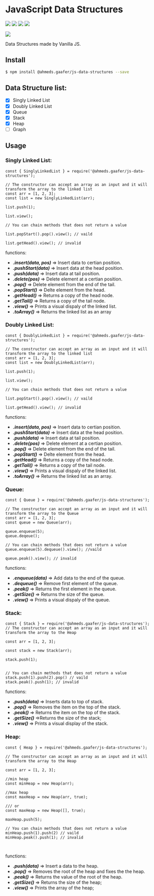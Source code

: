# JavaScript Data Structures
<p align="">
  <a href="https://www.npmjs.com/package/@ahmeds.gaafer/js-data-structures" target="_blank"><img src="https://img.shields.io/npm/l/@ahmeds.gaafer/js-data-structures"></a>
  <a href="https://www.npmjs.com/package/@ahmeds.gaafer/js-data-structures" target="_blank"><img src="https://img.shields.io/bundlephobia/min/@ahmeds.gaafer/js-data-structures" ></a>
  <a href="https://codeclimate.com/github/ahmedgaafer/JS-Data-Structures"><img src="https://img.shields.io/codeclimate/maintainability-percentage/ahmedgaafer/JS-Data-Structures"></a>
  <a href="https://david-dm.org/ahmedgaafer/js-data-structures" title="dependencies status"><img src="https://david-dm.org/ahmedgaafer/js-data-structures/status.svg?style=flat-square"/></a>
</p>  
<p align="">
  <a href="https://discord.gg/TgVpvUN" target="_blank"><img src="https://img.shields.io/discord/712223278844084275?label=Discord&style=for-the-badge"></a>
</p>


Data Structures made by Vanilla JS.

## Install

```bash
$ npm install @ahmeds.gaafer/js-data-structures --save
```

## Data Structure list:

- [x] Singly Linked List
- [x] Doubly Linked List
- [x] Queue
- [x] Stack
- [x] Heap
- [ ] Graph

## Usage

### Singly Linked List:

```JS
const { SinglyLinkedList } = require('@ahmeds.gaafer/js-data-structures');

// The constructor can accept an array as an input and it will transform the array to the linked list
const arr = [1, 2, 3];
const list = new SinglyLinkedList(arr);

list.push(1); 

list.view();

// You can chain methods that does not return a value

list.popStart().pop().view(); // vaild

list.getHead().view(); // invalid

```
functions:

- ***.insert(data, pos)*** => Insert data to certian position.
- ***.pushStart(data)*** => Insert data at the head position.
- ***.push(data)*** => Insert data at tail position.
- ***.delete(pos)*** => Delete element at a certian position.
- ***.pop()*** => Delete element from the end of the tail.
- ***.popStart()*** => Delte element from the head.
- ***.getHead()*** => Returns a copy of the head node.
- ***.getTail()*** => Returns a copy of the tail node.
- ***.view()*** => Prints a visual dispaly of the linked list.
- ***.toArray()*** => Returns the linked list as an array


### Doubly Linked List:

```JS
const { DoublyLinkedList } = require('@ahmeds.gaafer/js-data-structures');

// The constructor can accept an array as an input and it will transform the array to the linked list
const arr = [1, 2, 3];
const list = new DoublyLinkedList(arr);

list.push(1); 

list.view();

// You can chain methods that does not return a value

list.popStart().pop().view(); // vaild

list.getHead().view(); // invalid

```
functions:

- ***.insert(data, pos)*** => Insert data to certian position.
- ***.pushStart(data)*** => Insert data at the head position.
- ***.push(data)*** => Insert data at tail position.
- ***.delete(pos)*** => Delete element at a certian position.
- ***.pop()*** => Delete element from the end of the tail.
- ***.popStart()*** => Delte element from the head.
- ***.getHead()*** => Returns a copy of the head node.
- ***.getTail()*** => Returns a copy of the tail node.
- ***.view()*** => Prints a visual dispaly of the linked list.
- ***.toArray()*** => Returns the linked list as an array.

### Queue:

```JS
const { Queue } = require('@ahmeds.gaafer/js-data-structures');

// The constructor can accept an array as an input and it will transform the array to the Queue
const arr = [1, 2, 3];
const queue = new Queue(arr);

queue.enqueue(5);
queue.deqeue();

// You can chain methods that does not return a value
queue.enqueue(5).dequeue().view(); //vaild

queue.peak().view(); // invalid

```

functions:

- ***.enqueue(data)*** => Add data to the end of the queue.
- ***.dequeue()*** => Remove first element of the queue.
- ***.peak()*** => Returns the first element in the queue.
- ***.getSize()*** => Returns the size of the queue.
- ***.view()*** => Prints a visual dispaly of the queue.

### Stack:

```JS
const { Stack } = require('@ahmeds.gaafer/js-data-structures');
// The constructor can accept an array as an input and it will transform the array to the Heap

const arr = [1, 2, 3];

const stack = new Stack(arr);

stack.push(1);


// You can chain methods that does not return a value
stack.push(1).push(2).pop() // vaild
stack.peak().push(1); // invalid

```
functions:

- ***.push(data)*** => Inserts data to top of stack.
- ***.pop()*** => Removes the item on the top of the stack.
- ***.peak()*** => Returns the item on the top of the stack.
- ***.getSize()*** =>Returns the size of the stack;
- ***.view()*** => Prints a visual display of the stack.


### Heap:

```JS
const { Heap } = require('@ahmeds.gaafer/js-data-structures');

// The constructor can accept an array as an input and it will transform the array to the Heap

const arr = [1, 2, 3];

//min heap
const minHeap = new Heap(arr);

//max heap
const maxHeap = new Heap(arr, true);

/// or 
const maxHeap = new Heap([], true);

maxHeap.push(5);

// You can chain methods that does not return a value
minHeap.push(1).push(2) // vaild
minHeap.peak().push(1); // invalid



```

functions:

- ***.push(data)*** => Insert a data to the heap.
- ***.pop()*** => Removes the root of the heap and fixes the the heap.
- ***.peak()*** => Returns the value of the root of the heap.
- ***.getSize()*** => Returns the size of the heap;
- ***.view()*** => Prints the array of the heap;

